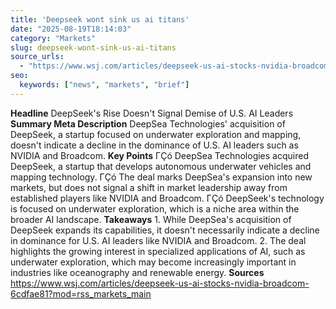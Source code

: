 ```yaml
---
title: 'Deepseek wont sink us ai titans'
date: "2025-08-19T18:14:03"
category: "Markets"
slug: deepseek-wont-sink-us-ai-titans
source_urls:
  - "https://www.wsj.com/articles/deepseek-us-ai-stocks-nvidia-broadcom-6cdfae81?mod=rss_markets_main"
seo:
  keywords: ["news", "markets", "brief"]
---
```

**Headline** DeepSeek's Rise Doesn't Signal Demise of U.S. AI Leaders  **Summary Meta Description** DeepSea Technologies' acquisition of DeepSeek, a startup focused on underwater exploration and mapping, doesn't indicate a decline in the dominance of U.S. AI leaders such as NVIDIA and Broadcom.  **Key Points**  ΓÇó DeepSea Technologies acquired DeepSeek, a startup that develops autonomous underwater vehicles and mapping technology. ΓÇó The deal marks DeepSea's expansion into new markets, but does not signal a shift in market leadership away from established players like NVIDIA and Broadcom. ΓÇó DeepSeek's technology is focused on underwater exploration, which is a niche area within the broader AI landscape.  **Takeaways**  1. While DeepSea's acquisition of DeepSeek expands its capabilities, it doesn't necessarily indicate a decline in dominance for U.S. AI leaders like NVIDIA and Broadcom. 2. The deal highlights the growing interest in specialized applications of AI, such as underwater exploration, which may become increasingly important in industries like oceanography and renewable energy.  **Sources** https://www.wsj.com/articles/deepseek-us-ai-stocks-nvidia-broadcom-6cdfae81?mod=rss_markets_main 
